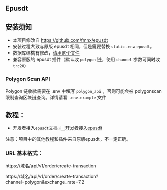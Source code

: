 ## Epusdt

## 安装须知

- 本项目修改自 https://github.com/fmnx/epusdt
- 安装过程大致与原版 epusdt 相同，但是需要替换 `static` `.env` `epusdt`。
- 数据库结构有修改，[请用这个文件](./sql/v0.0.1.sql)
- 兼容原版的 epusdt 插件（默认收 `polygon` 链，使用 `channel` 参数可同时收 `trc20`）

### Polygon Scan API

Polygon 链收款需要在 .env 中填写 `polygon_api` ，否则可能会被 polygonscan 限制查询区块链查询。详情请看 `.env.example` 文件

## 教程：

- 开发者接入`epusdt`文档👉🏻[开发者接入epusdt](wiki/API.md)

注意：项目中的其他教程和插件来自原版epusdt，不一定正确。

### URL 基本格式：
https://域名/api/v1/order/create-transaction

https://域名/api/v1/order/create-transaction?channel=polygon&exchange_rate=7.2
